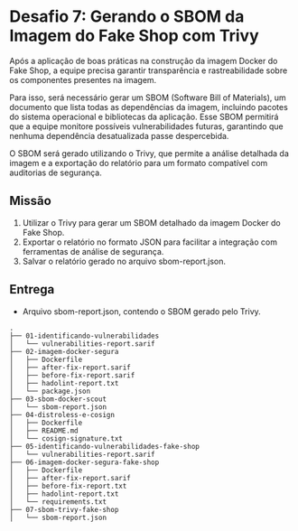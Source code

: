 # Desafio 7: Gerando o SBOM da Imagem do Fake Shop com Trivy

Após a aplicação de boas práticas na construção da imagem Docker do Fake Shop, a equipe precisa garantir transparência e rastreabilidade sobre os componentes presentes na imagem.

Para isso, será necessário gerar um SBOM (Software Bill of Materials), um documento que lista todas as dependências da imagem, incluindo pacotes do sistema operacional e bibliotecas da aplicação. Esse SBOM permitirá que a equipe monitore possíveis vulnerabilidades futuras, garantindo que nenhuma dependência desatualizada passe despercebida.

O SBOM será gerado utilizando o Trivy, que permite a análise detalhada da imagem e a exportação do relatório para um formato compatível com auditorias de segurança.

## Missão
1. Utilizar o Trivy para gerar um SBOM detalhado da imagem Docker do Fake Shop.
2. Exportar o relatório no formato JSON para facilitar a integração com ferramentas de análise de segurança.
3. Salvar o relatório gerado no arquivo sbom-report.json.

## Entrega
- Arquivo sbom-report.json, contendo o SBOM gerado pelo Trivy.

```text
.
├── 01-identificando-vulnerabilidades
│   └── vulnerabilities-report.sarif
├── 02-imagem-docker-segura
│   ├── Dockerfile
│   ├── after-fix-report.sarif
│   ├── before-fix-report.sarif
│   ├── hadolint-report.txt
│   └── package.json
├── 03-sbom-docker-scout
│   └── sbom-report.json
├── 04-distroless-e-cosign
│   ├── Dockerfile
│   ├── README.md
│   └── cosign-signature.txt
├── 05-identificando-vulnerabilidades-fake-shop
│   └── vulnerabilities-report.sarif
├── 06-imagem-docker-segura-fake-shop
│   ├── Dockerfile
│   ├── after-fix-report.sarif
│   ├── before-fix-report.txt
│   ├── hadolint-report.txt
│   └── requirements.txt
├── 07-sbom-trivy-fake-shop
│   └── sbom-report.json
```